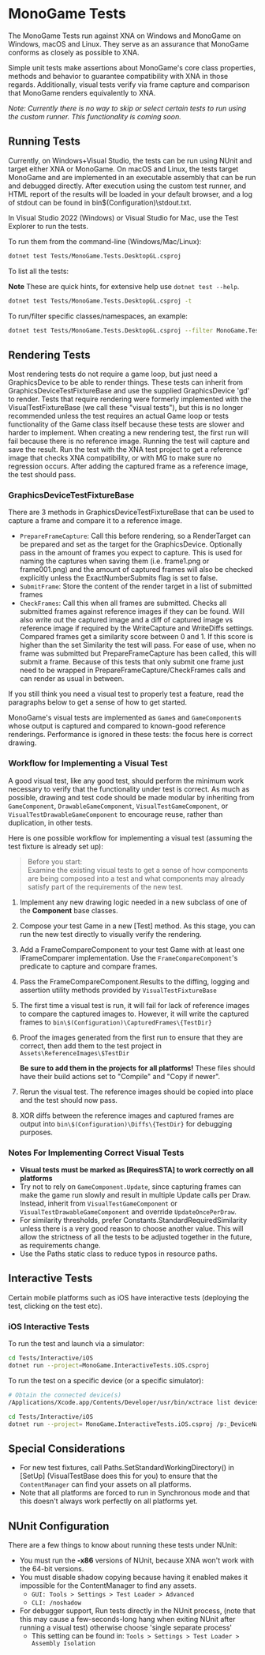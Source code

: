 # MonoGame Tests

The MonoGame Tests run against XNA on Windows and MonoGame on Windows,
macOS and Linux.  They serve as an assurance that MonoGame conforms
as closely as possible to XNA.

Simple unit tests make assertions about MonoGame's core class
properties, methods and behavior to guarantee compatibility with XNA in
those regards.  Additionally, visual tests verify via frame capture and
comparison that MonoGame renders equivalently to XNA.


*Note: Currently there is no way to skip or select certain tests to run
using the custom runner.  This functionality is coming soon.*

## Running Tests

Currently, on Windows+Visual Studio, the tests can be run using NUnit and target
either XNA or MonoGame.  On macOS and Linux, the tests target
MonoGame and are implemented in an executable assembly that can be run
and debugged directly.  After execution using the custom test runner,
and HTML report of the results will be loaded in your default browser,
and a log of stdout can be found in bin\$(Configuration)\stdout.txt.

In Visual Studio 2022 (Windows) or Visual Studio for Mac, use the Test Explorer
to run the tests.

To run them from the command-line (Windows/Mac/Linux):

```bash
dotnet test Tests/MonoGame.Tests.DesktopGL.csproj
```

To list all the tests:

**Note** These are quick hints, for extensive help use `dotnet test --help`.

```bash
dotnet test Tests/MonoGame.Tests.DesktopGL.csproj -t
```

To run/filter specific classes/namespaces, an example:

```bash
dotnet test Tests/MonoGame.Tests.DesktopGL.csproj --filter MonoGame.Tests.Visual
```

## Rendering Tests

Most rendering tests do not require a game loop, but just need a
GraphicsDevice to be able to render things. These tests can inherit from
GraphicsDeviceTestFixtureBase and use the supplied GraphicsDevice 'gd'
to render. Tests that require rendering were formerly implemented with
the VisualTestFixtureBase (we call these "visual tests"), but this is no
longer recommended unless the test requires an actual Game loop or tests
functionality of the Game class itself because these tests are slower
and harder to implement. When creating a new rendering test, the first
run will fail because there is no reference image. Running the test will
capture and save the result. Run the test with the XNA test project to
get a reference image that checks XNA compatibility, or with MG to make
sure no regression occurs. After adding the captured frame as a
reference image, the test should pass.


### GraphicsDeviceTestFixtureBase

There are 3 methods in GraphicsDeviceTestFixtureBase that can be used to
capture a frame and compare it to a reference image.

- `PrepareFrameCapture`: Call this before rendering, so a RenderTarget can be
prepared and set as the target for the GraphicsDevice. Optionally pass
in the amount of frames you expect to capture. This is used for naming
the captures when saving them (i.e. frame1.png or frame001.png) and
the amount of captured frames will also be checked explicitly unless
the ExactNumberSubmits flag is set to false.
- `SubmitFrame`: Store the content of the render target in a list of
submitted frames
- `CheckFrames`: Call this when all frames are submitted. Checks all
submitted frames against reference images if they can be found. Will
also write out the captured image and a diff of captured image vs
reference image if required by the WriteCapture and WriteDiffs settings.
Compared frames get a similarity score between 0 and 1. If this score is
higher than the set Similarity the test will pass.
For ease of use, when no frame was submitted but PrepareFrameCapture has
been called, this will submit a frame. Because of this tests that only
submit one frame just need to be wrapped in PrepareFrameCapture/CheckFrames
calls and can render as usual in between.


If you still think you need a visual test to properly test a feature,
read the paragraphs below to get a sense of how to get started.

MonoGame's visual tests are implemented as ```Game```s and
```GameComponent```s whose output is captured and compared to known-good
reference renderings.  Performance is ignored in these tests:  the focus
here is correct drawing.

### Workflow for Implementing a Visual Test

A good visual test, like any good test, should perform the minimum work
necessary to verify that the functionality under test is correct.  As
much as possible, drawing and test code should be made modular by
inheriting from ```GameComponent```, ```DrawableGameComponent```,
```VisualTestGameComponent```, or ```VisualTestDrawableGameComponent```
to encourage reuse, rather than duplication, in other tests.

Here is one possible workflow for implementing a visual test (assuming
the test fixture is already set up):

> Before you start:  
> Examine the existing visual tests to get a sense of how components
> are being composed into a test and what components may already
> satisfy part of the requirements of the new test.


1. Implement any new drawing logic needed in a new subclass of one of
   the **Component** base classes.

2. Compose your test Game in a new [Test] method.  As this stage, you
   can run the new test directly to visually verify the rendering.

3. Add a FrameCompareComponent to your test Game with at least one
   IFrameComparer implementation.  Use the ```FrameCompareComponent```'s
   predicate to capture and compare frames.

4. Pass the FrameCompareComponent.Results to the diffing, logging and
   assertion utility methods provided by ```VisualTestFixtureBase```

5. The first time a visual test is run, it will fail for lack of
   reference images to compare the captured images to.  However, it will
   write the captured frames to ```bin\$(Configuration)\CapturedFrames\{TestDir}```

6. Proof the images generated from the first run to ensure that they are
   correct, then add them to the test project in
   ```Assets\ReferenceImages\$TestDir```

    **Be sure to add them in the
   projects for all platforms!**  These files should have their build
   actions set to "Compile" and "Copy if newer".

7. Rerun the visual test.  The reference images should be copied into
   place and the test should now pass.

8. XOR diffs between the reference images and captured frames are output
   into ```bin\$(Configuration)\Diffs\{TestDir}``` for debugging purposes.


### Notes For Implementing Correct Visual Tests

- **Visual tests must be marked as [RequiresSTA] to work correctly on
  all platforms**
- Try not to rely on ```GameComponent.Update```, since capturing frames
  can make the game run slowly and result in multiple Update calls per
  Draw.  Instead, inherit from ```VisualTestGameComponent``` or
  ```VisualTestDrawableGameComponent``` and override
  ```UpdateOncePerDraw```.
- For similarity thresholds, prefer Constants.StandardRequiredSimilarity
  unless there is a very good reason to choose another value.  This will
  allow the strictness of all the tests to be adjusted together in the
  future, as requirements change.
- Use the Paths static class to reduce typos in resource paths.

## Interactive Tests

Certain mobile platforms such as iOS have interactive tests (deploying 
the test, clicking on the test etc). 

### iOS Interactive Tests

To run the test and launch via a simulator:

```bash
cd Tests/Interactive/iOS
dotnet run --project=MonoGame.InteractiveTests.iOS.csproj
```

To run the test on a specific device (or a specific simulator):

```bash
# Obtain the connected device(s)
/Applications/Xcode.app/Contents/Developer/usr/bin/xctrace list devices

cd Tests/Interactive/iOS
dotnet run --project= MonoGame.InteractiveTests.iOS.csproj /p:_DeviceName="<name of device>"
```


## Special Considerations

- For new test fixtures, call Paths.SetStandardWorkingDirectory() in
  [SetUp] \(VisualTestBase does this for you\) to ensure that the
  ```ContentManager``` can find your assets on all platforms.
- Note that all platforms are forced to run in Synchronous mode and
  that this doesn't always work perfectly on all platforms yet.

## NUnit Configuration

There are a few things to know about running these tests under NUnit:

- You must run the **-x86** versions of NUnit, because XNA won't work with
  the 64-bit versions.
- You must disable shadow copying because having it enabled makes it
  impossible for the ContentManager to find any assets.
  - ```GUI: Tools > Settings > Test Loader > Advanced```
  - ```CLI: /noshadow```
- For debugger support, Run tests directly in the NUnit process, (note
  that this may cause a few-seconds-long hang when exiting NUnit after
  running a visual test) otherwise choose 'single separate process'
  - This setting can be found in:
    ```Tools > Settings > Test Loader > Assembly Isolation```

